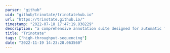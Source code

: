 ```yaml
---
parser: "github"
uid: "github/trinotate/trinotatehub.io"
url: "https://trinotate.github.io/"
timestamp: "2022-07-18 17:47:19.838229"
description: "a comprehensive annotation suite designed for automatic functional annotation of transcriptomes, particularly de novo assembled transcriptomes, from model or non-model organisms."
title: "Trinotate"
tags: ["high-throughput-sequencing"]
date: "2022-11-19 14:23:28.063560"
---
```

